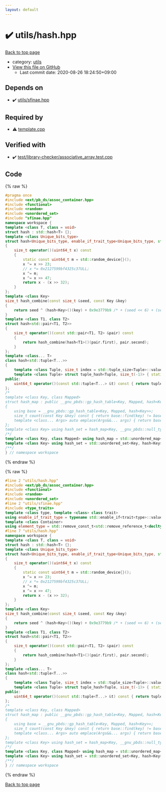```yaml
---
layout: default
---
```


<!-- mathjax config similar to math.stackexchange -->
<script type="text/javascript" async
  src="https://cdnjs.cloudflare.com/ajax/libs/mathjax/2.7.5/MathJax.js?config=TeX-MML-AM_CHTML">
</script>
<script type="text/x-mathjax-config">
  MathJax.Hub.Config({
    TeX: { equationNumbers: { autoNumber: "AMS" }},
    tex2jax: {
      inlineMath: [ ['$','$'] ],
      processEscapes: true
    },
    "HTML-CSS": { matchFontHeight: false },
    displayAlign: "left",
    displayIndent: "2em"
  });
</script>

<script type="text/javascript" src="https://cdnjs.cloudflare.com/ajax/libs/jquery/3.4.1/jquery.min.js"></script>
<script src="https://cdn.jsdelivr.net/npm/jquery-balloon-js@1.1.2/jquery.balloon.min.js" integrity="sha256-ZEYs9VrgAeNuPvs15E39OsyOJaIkXEEt10fzxJ20+2I=" crossorigin="anonymous"></script>
<script type="text/javascript" src="../../assets/js/copy-button.js"></script>
<link rel="stylesheet" href="../../assets/css/copy-button.css" />


# :heavy_check_mark: utils/hash.hpp

<a href="../../index.html">Back to top page</a>

* category: <a href="../../index.html#2b3583e6e17721c54496bd04e57a0c15">utils</a>
* <a href="{{ site.github.repository_url }}/blob/master/utils/hash.hpp">View this file on GitHub</a>
    - Last commit date: 2020-08-26 18:24:50+09:00




## Depends on

* :heavy_check_mark: <a href="sfinae.hpp.html">utils/sfinae.hpp</a>


## Required by

* :warning: <a href="../template.cpp.html">template.cpp</a>


## Verified with

* :heavy_check_mark: <a href="../../verify/test/library-checker/associative_array.test.cpp.html">test/library-checker/associative_array.test.cpp</a>


## Code

<a id="unbundled"></a>
{% raw %}
```cpp
#pragma once
#include <ext/pb_ds/assoc_container.hpp>
#include <functional>
#include <random>
#include <unordered_set>
#include "sfinae.hpp"
namespace workspace {
template <class T, class = void>
struct hash : std::hash<T> {};
template <class Unique_bits_type>
struct hash<Unique_bits_type, enable_if_trait_type<Unique_bits_type, std::has_unique_object_representations>>
{
    size_t operator()(uint64_t x) const
    {
        static const uint64_t m = std::random_device{}();
        x ^= x >> 23;
        // x *= 0x2127599bf4325c37ULL;
        x ^= m;
        x ^= x >> 47;
        return x - (x >> 32);
    }
};
template <class Key>
size_t hash_combine(const size_t &seed, const Key &key)
{
    return seed ^ (hash<Key>()(key) + 0x9e3779b9 /* + (seed << 6) + (seed >> 2) */ );
}
template <class T1, class T2>
struct hash<std::pair<T1, T2>>
{
    size_t operator()(const std::pair<T1, T2> &pair) const
    {
        return hash_combine(hash<T1>()(pair.first), pair.second);
    }
};
template <class... T>
class hash<std::tuple<T...>>
{
    template <class Tuple, size_t index = std::tuple_size<Tuple>::value - 1> struct tuple_hash { static uint64_t apply(const Tuple &t) { return hash_combine(tuple_hash<Tuple, index - 1>::apply(t), std::get<index>(t)); } };
    template <class Tuple> struct tuple_hash<Tuple, size_t(-1)> { static uint64_t apply(const Tuple &t) { return 0; } };
public:
    uint64_t operator()(const std::tuple<T...> &t) const { return tuple_hash<std::tuple<T...>>::apply(t); }
};
/*
template <class Key, class Mapped>
struct hash_map : public __gnu_pbds::gp_hash_table<Key, Mapped, hash<Key>>
{
    using base = __gnu_pbds::gp_hash_table<Key, Mapped, hash<Key>>;
    size_t count(const Key &key) const { return base::find(key) != base::end(); }
    template <class... Args> auto emplace(Args&&... args) { return base::insert(typename base::value_type(args...)); }
};
template <class Key> using hash_set = hash_map<Key, __gnu_pbds::null_type>;
/*/
template <class Key, class Mapped> using hash_map = std::unordered_map<Key, Mapped, hash<Key>>;
template <class Key> using hash_set = std::unordered_set<Key, hash<Key>>;
/**/
} // namespace workspace

```
{% endraw %}

<a id="bundled"></a>
{% raw %}
```cpp
#line 2 "utils/hash.hpp"
#include <ext/pb_ds/assoc_container.hpp>
#include <functional>
#include <random>
#include <unordered_set>
#line 2 "utils/sfinae.hpp"
#include <type_traits>
template <class type, template <class> class trait>
using enable_if_trait_type = typename std::enable_if<trait<type>::value>::type;
template <class Container>
using element_type = std::remove_const_t<std::remove_reference_t<decltype(*std::begin(std::declval<Container&>()))>>;
#line 7 "utils/hash.hpp"
namespace workspace {
template <class T, class = void>
struct hash : std::hash<T> {};
template <class Unique_bits_type>
struct hash<Unique_bits_type, enable_if_trait_type<Unique_bits_type, std::has_unique_object_representations>>
{
    size_t operator()(uint64_t x) const
    {
        static const uint64_t m = std::random_device{}();
        x ^= x >> 23;
        // x *= 0x2127599bf4325c37ULL;
        x ^= m;
        x ^= x >> 47;
        return x - (x >> 32);
    }
};
template <class Key>
size_t hash_combine(const size_t &seed, const Key &key)
{
    return seed ^ (hash<Key>()(key) + 0x9e3779b9 /* + (seed << 6) + (seed >> 2) */ );
}
template <class T1, class T2>
struct hash<std::pair<T1, T2>>
{
    size_t operator()(const std::pair<T1, T2> &pair) const
    {
        return hash_combine(hash<T1>()(pair.first), pair.second);
    }
};
template <class... T>
class hash<std::tuple<T...>>
{
    template <class Tuple, size_t index = std::tuple_size<Tuple>::value - 1> struct tuple_hash { static uint64_t apply(const Tuple &t) { return hash_combine(tuple_hash<Tuple, index - 1>::apply(t), std::get<index>(t)); } };
    template <class Tuple> struct tuple_hash<Tuple, size_t(-1)> { static uint64_t apply(const Tuple &t) { return 0; } };
public:
    uint64_t operator()(const std::tuple<T...> &t) const { return tuple_hash<std::tuple<T...>>::apply(t); }
};
/*
template <class Key, class Mapped>
struct hash_map : public __gnu_pbds::gp_hash_table<Key, Mapped, hash<Key>>
{
    using base = __gnu_pbds::gp_hash_table<Key, Mapped, hash<Key>>;
    size_t count(const Key &key) const { return base::find(key) != base::end(); }
    template <class... Args> auto emplace(Args&&... args) { return base::insert(typename base::value_type(args...)); }
};
template <class Key> using hash_set = hash_map<Key, __gnu_pbds::null_type>;
/*/
template <class Key, class Mapped> using hash_map = std::unordered_map<Key, Mapped, hash<Key>>;
template <class Key> using hash_set = std::unordered_set<Key, hash<Key>>;
/**/
} // namespace workspace

```
{% endraw %}

<a href="../../index.html">Back to top page</a>

